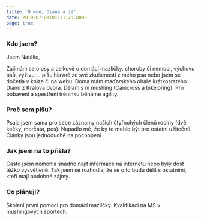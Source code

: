 ```yaml
---
title: 'O mně, Diana a já'
date: 2019-07-01T01:21:23.000Z
page: true
---
```

### Kdo jsem?

Jsem Natálie,

Zajímám se o psy a celkově o domácí mazlíčky. choroby či nemoci, výchovu psů, výživu,... píšu hlavně ze své zkušenosti z mého psa nebo jsem se dočetla v knize či na webu. Doma mám maďarského ohaře krátkosrstého Dianu z Králova dvora. Dělám s ní mushing (Canicross a bikejoring). Pro pobavení a spestření tréninku běháme agility. 

### Proč sem píšu?

Psala jsem sama pro sebe záznamy našich čtyřnohých členů rodiny (dvě kočky, morčata, pes). Napadlo mě, že by to mohlo být pro ostatní užitečné. Články jsou jednoduché na pochopení

### Jak jsem na to přišla?

Často jsem nemohla snadno najít informace na internetu nebo byly dost těžko vysvětlené. Tak jsem se rozhodla, že se o to budu dělit s ostatními, kteří mají podobné zájmy.

### Co plánuji?

Školení první pomoci pro domácí mazlíčky.
Kvalifikaci na MS v mushingových sportech.
